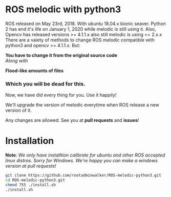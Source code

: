 # ROS melodic with python3

ROS released on May 23rd, 2018. With ubuntu 18.04.x bionic seaver.
Python 2 has end it's life on January 1, 2020 while melodic is still using it.
Also, Opencv has released versions >= 4.1.1.x also still melodic is using <= 2.x.x
There are a vaiety of methods to change ROS melodic compatible with python3 and opencv >= 4.1.1.x. But:
  
**You have to change it from the original source code**  
*Along with*
  
**Flood-like amounts of files**
### Which you will be dead for this.
  
Now, we have did every thing for you. Use it happily!
  
We'll upgrade the version of melodic everytime when ROS release a new version of it.
  
Any changes are allowed. See you at **pull requests** and **issues**!

# Installation
**Note**: *We only have installtion calibrate for ubuntu and other ROS accepted linux distros. Sorry for Windows. We're happy           you can make a windows version at pull requests!*

```bash
git clone https://github.com/rootadminwalker/ROS-melodic-python3.git
cd ROS-melodic-python3.git
chmod 755 ./install.sh
./install.sh
```
